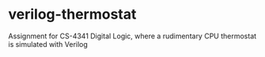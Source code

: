 # verilog-thermostat
Assignment for CS-4341 Digital Logic, where a rudimentary CPU thermostat is simulated with Verilog
